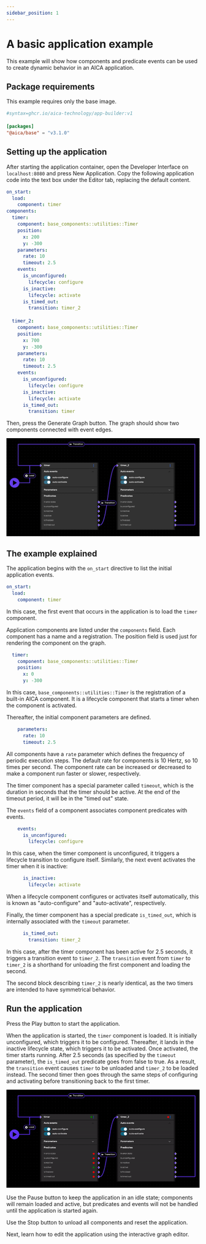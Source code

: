 ```yaml
---
sidebar_position: 1
---
```


# A basic application example

This example will show how components and predicate events can be used to create dynamic behavior in an AICA
application.

## Package requirements

This example requires only the base image.

```toml title="aica-package.toml"
#syntax=ghcr.io/aica-technology/app-builder:v1

[packages]
"@aica/base" = "v3.1.0"
```

## Setting up the application

After starting the application container, open the Developer Interface on `localhost:8080` and press New Application.
Copy the following application code into the text box under the Editor tab, replacing the default content.

```yaml
on_start:
  load:
    component: timer
components:
  timer:
    component: base_components::utilities::Timer
    position:
      x: 200
      y: -300
    parameters:
      rate: 10
      timeout: 2.5
    events:
      is_unconfigured:
        lifecycle: configure
      is_inactive:
        lifecycle: activate
      is_timed_out:
        transition: timer_2

  timer_2:
    component: base_components::utilities::Timer
    position:
      x: 700
      y: -300
    parameters:
      rate: 10
      timeout: 2.5
    events:
      is_unconfigured:
        lifecycle: configure
      is_inactive:
        lifecycle: activate
      is_timed_out:
        transition: timer
```

Then, press the Generate Graph button. The graph should show two components connected with event edges.

![timer example](./assets/timer-example.png)

## The example explained

The application begins with the `on_start` directive to list the initial application events.

```yaml
on_start:
  load:
    component: timer
```

In this case, the first event that occurs in the application is to load the `timer` component.

Application components are listed under the `components` field. Each component has a name and a registration.
The position field is used just for rendering the component on the graph.

```yaml
  timer:
    component: base_components::utilities::Timer
    position:
      x: 0
      y: -300
```

In this case, `base_components::utilities::Timer` is the registration of a built-in AICA component. It is a lifecycle
component that starts a timer when the component is activated.

Thereafter, the initial component parameters are defined.

```yaml
    parameters:
      rate: 10
      timeout: 2.5
```

All components have a `rate` parameter which defines the frequency of periodic execution steps. The default rate for
components is 10 Hertz, so 10 times per second. The component rate can be increased or decreased to make a component run
faster or slower, respectively.

The timer component has a special parameter called `timeout`, which is the duration in seconds that the timer should
be active. At the end of the timeout period, it will be in the "timed out" state.

The `events` field of a component associates component predicates with events.

```yaml
    events:
      is_unconfigured:
        lifecycle: configure
```

In this case, when the timer component is unconfigured, it triggers a lifecycle transition to configure itself.
Similarly, the next event activates the timer when it is inactive:

```yaml
      is_inactive:
        lifecycle: activate
```

When a lifecycle component configures or activates itself automatically, this is known as "auto-configure" and
"auto-activate", respectively.

Finally, the timer component has a special predicate `is_timed_out`, which is internally associated with the `timeout`
parameter.

```yaml
      is_timed_out:
        transition: timer_2
```

In this case, after the timer component has been active for 2.5 seconds, it triggers a transition event to `timer_2`.
The `transition` event from `timer` to `timer_2` is a shorthand for unloading the first component and loading the
second.

The second block describing `timer_2` is nearly identical, as the two timers are intended to have symmetrical behavior.

## Run the application

Press the Play button to start the application.

When the application is started, the `timer` component is loaded. It is initially unconfigured, which triggers it
to be configured. Thereafter, it lands in the inactive lifecycle state, which triggers it to be activated.
Once activated, the timer starts running. After 2.5 seconds (as specified by the `timeout` parameter),
the `is_timed_out` predicate goes from false to true. As a result, the `transition` event causes `timer` to be unloaded
and `timer_2` to be loaded instead. The second timer then goes through the same steps of configuring and activating
before transitioning back to the first timer.

![timer example (animated)](./assets/timer-example.gif)

Use the Pause button to keep the application in an idle state; components will remain loaded and active, but predicates
and events will not be handled until the application is started again.

Use the Stop button to unload all components and reset the application.

Next, learn how to edit the application using the interactive graph editor.
